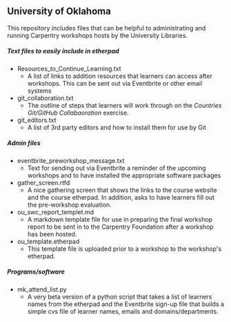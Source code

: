 ## University of Oklahoma


This repository includes files that can be helpful to administrating and running  Carpentry workshops hosts by the University Libraries.

##### Text files to easily include in etherpad
* Resources_to_Continue_Learning.txt
    * A list of links to addition resources that learners can access after workshops. This can be sent out via Eventbrite or other email systems
* git_collaboration.txt
    * The outline of steps that learners will work through on the *Countries Git/GitHub Collabaoration* exercise.
* git_editors.txt
    * A list of 3rd party editors and how to install them for use by Git

##### Admin files
* eventbrite_preworkshop_message.txt
    * Text for sending out via Eventbrite a reminder of the upcoming workshops and to have installed the appropriate software packages
* gather_screen.rtfd
    * A nice gathering screen that shows the links to the course website and the course etherpad. In addition, asks to have learners fill out the pre-workshop evaluation.
* ou_swc_report_templet.md
    * A markdown template file for use in preparing the final workshop report to be sent in to the Carpentry Foundation after a workshop has been hosted.
* ou_template.etherpad
    * This template file is uploaded prior to a workshop to the workshop's etherpad.

##### Programs/software

* mk_attend_list.py
    * A very beta version of a python script that takes a list of learners names from the etherpad and the Eventbrite sign-up file that builds a simple cvs file of learner names, emails and domains/departments.
